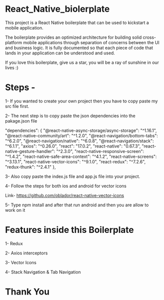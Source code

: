 ﻿# React_Native_biolerplate
 
 This project is a React Native boilerplate that can be used to kickstart a mobile application.

The boilerplate provides an optimized architecture for building solid cross-platform mobile applications through separation of concerns between the UI and business logic. It is fully documented so that each piece of code that lands in your application can be understood and used.

If you love this boilerplate, give us a star, you will be a ray of sunshine in our lives :)

# Steps - 
1- If you wanted to create your own project then you have to copy paste my src file first.

2- The next step is to copy paste the json dependencies into the pakage.json file 

"dependencies": {
    "@react-native-async-storage/async-storage": "^1.16.1",
    "@react-native-community/art": "^1.2.0",
    "@react-navigation/bottom-tabs": "^6.2.0",
    "@react-navigation/native": "^6.0.8",
    "@react-navigation/stack": "^6.1.1",
    "axios": "^0.26.0",
    "react": "17.0.2",
    "react-native": "0.67.3",
    "react-native-gesture-handler": "^2.3.0",
    "react-native-responsive-screen": "^1.4.2",
    "react-native-safe-area-context": "^4.1.2",
    "react-native-screens": "^3.13.1",
    "react-native-vector-icons": "^9.1.0",
    "react-redux": "^7.2.6",
    "redux-thunk": "^2.4.1"
  },
  
 3- Also copy paste the index.js file and app.js file into your project.
 
 4- Follow the steps for both ios and android for vector icons 
 
  Link- https://github.com/oblador/react-native-vector-icons
  
 5- Type npm install and after that run android and then you are allow to work on it
 
# Features inside this Boilerplate
 1- Redux
 
 2- Axios interceptors
 
 3- Vector Icons
 
 4- Stack Navigation & Tab Navigation
 
 
# Thank You
